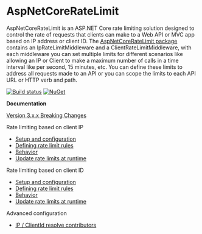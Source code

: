 AspNetCoreRateLimit
==============

AspNetCoreRateLimit is an ASP.NET Core rate limiting solution designed to control the rate of requests that clients can make to a Web API or MVC app based on IP address or client ID. The [AspNetCoreRateLimit package](https://www.nuget.org/packages/AspNetCoreRateLimit/) contains an IpRateLimitMiddleware and a ClientRateLimitMiddleware, with each middleware you can set multiple limits for different scenarios like allowing an IP or Client to make a maximum number of calls in a time interval like per second, 15 minutes, etc. You can define these limits to address all requests made to an API or you can scope the limits to each API URL or HTTP verb and path.

[![Build status](https://ci.appveyor.com/api/projects/status/jrfxft7anqckn30s?svg=true)](https://ci.appveyor.com/project/stefanprodan/AspNetCoreRateLimit)
[![NuGet](https://img.shields.io/nuget/v/AspNetCoreRateLimit.svg)](https://www.nuget.org/packages/AspNetCoreRateLimit/) 

**Documentation**

[Version 3.x.x Breaking Changes](https://github.com/stefanprodan/AspNetCoreRateLimit/wiki/Version-3.0.0-Breaking-Changes)

Rate limiting based on client IP

- [Setup and configuration](https://github.com/stefanprodan/AspNetCoreRateLimit/wiki/IpRateLimitMiddleware#setup)
- [Defining rate limit rules](https://github.com/stefanprodan/AspNetCoreRateLimit/wiki/IpRateLimitMiddleware#defining-rate-limit-rules)
- [Behavior](https://github.com/stefanprodan/AspNetCoreRateLimit/wiki/IpRateLimitMiddleware#behavior)
- [Update rate limits at runtime](https://github.com/stefanprodan/AspNetCoreRateLimit/wiki/IpRateLimitMiddleware#update-rate-limits-at-runtime)

Rate limiting based on client ID

- [Setup and configuration](https://github.com/stefanprodan/AspNetCoreRateLimit/wiki/ClientRateLimitMiddleware#setup)
- [Defining rate limit rules](https://github.com/stefanprodan/AspNetCoreRateLimit/wiki/ClientRateLimitMiddleware#defining-rate-limit-rules)
- [Behavior](https://github.com/stefanprodan/AspNetCoreRateLimit/wiki/ClientRateLimitMiddleware#behavior)
- [Update rate limits at runtime](https://github.com/stefanprodan/AspNetCoreRateLimit/wiki/ClientRateLimitMiddleware#update-rate-limits-at-runtime)

Advanced configuration

- [IP / ClientId resolve contributors](https://github.com/stefanprodan/AspNetCoreRateLimit/wiki/Resolve-Contributors)
